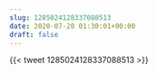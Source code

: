 ```yaml
---
slug: 1285024128337088513
date: 2020-07-20 01:30:01+00:00
draft: false
---
```


{{< tweet 1285024128337088513 >}}
